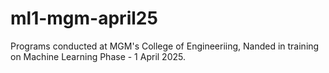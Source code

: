 # ml1-mgm-april25
Programs conducted at MGM's College of Engineeriing, Nanded in training on Machine Learning Phase - 1 April 2025.

